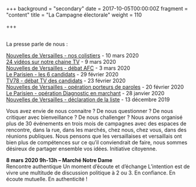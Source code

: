 +++
background = "secondary"
date = 2017-10-05T00:00:00Z
fragment = "content"
title = "La Campagne électorale"
weight = 110

+++
<br><br>

<p>La presse parle de nous :<br>

<a href="https://actu.fr/ile-de-france/versailles_78646/yvelines-municipales-2020-versailles-sont-colistiers-candidats-3-6-voici-liste-renaud-anzieu_31966545.html">Nouvelles de Versailles - nos colistiers</a> - 10 mars 2020<br><a href="https://www.youtube.com/playlist?list=PLBDJoQ5JUmG3vkh-tdzbDsiB4VQAgGT8C">24 vidéos sur notre chaine TV</a> - 9 mars 2020<br><a href="https://actu.fr/ile-de-france/versailles_78646/yvelines-municipales-2020-candidats-repondent-questions-lafc-versailles_31887259.html?fbclid=IwAR19s2Pw0fSfkEdxoAdbH2CZdGnBFJH1zKiF_s9AFYxA0XRIXaLAbyqjj-w">Nouvelles de Versailles - débat AFC</a> - 3 mars 2020<br><a href="https://vivreversailles.org/wp-content/uploads/2020/03/2020-02-29-Le-Parisien-Municipales-Versailles.jpeg">Le Parisien - les 6 candidats</a> - 29 février 2020<br><a href="https://www.tv78.com/municipales-2020-versailles-debat-1er-tour-2de-partie/">TV78 - débat TV des candidats</a> - 23 février 2020<br><a href="https://actu.fr/ile-de-france/versailles_78646/yvelines-municipales-versailles-liste-vivre-versailles-fait-campagne-maniere-originale_31615521.html">Nouvelles de Versailles - opération porteurs de paroles</a> - 20 février 2020<br><a href="http://www.leparisien.fr/yvelines-78/versailles-la-campagne-en-marchant-des-ecolos-28-01-2020-8246553.php">Le Parisien - opération Diagnostic en marchant</a> - 28 janvier 2020<br><a href="https://actu.fr/ile-de-france/versailles_78646/yvelines-y-aura-une-liste-ecologique-independante-citoyenne-les-elections-municipales-versailles_30148911.html">Nouvelles de Versailles - déclaration de la liste</a> - 13 décembre 2019</p>

Vous avez envie de nous connaitre ? De nous questionner ? De nous critiquer avec bienveillance ? De nous challenger ? Nous avons organisé plus de 30 événements en trois mois de campagnes avec des espaces de rencontre, dans la rue, dans les marchés, chez nous, chez vous, dans des réunions publiques. Nous pensons que les versaillaises et versaillais ont bien plus de compétences sur ce qu’il conviendrait de faire, nous sommes désireux de partager ensemble vos idées. Initiative citoyenne.

<strong>8 mars 2020 9h-13h – Marché Notre Dame</strong>
<br>
Rencontre authentique
Un moment d’écoute et d’échange L’intention est de vivre une multitude de discussion politique à 2 ou 3. En confiance. En écoute mutuelle. En authenticité !